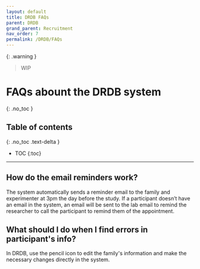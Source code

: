 ```yaml
---
layout: default
title: DRDB FAQs
parent: DRDB
grand_parent: Recruitment
nav_order: 7
permalink: /DRDB/FAQs
---
```

{: .warning }
> WIP


# FAQs abount the DRDB system
{: .no_toc }

## Table of contents
{: .no_toc .text-delta }

* TOC
{:toc}

---
## How do the email reminders work?

The system automatically sends a reminder email to the family and experimenter at 3pm the day before the study. If a participant doesn’t have an email in the system, an email will be sent to the lab email to remind the researcher to call the participant to remind them of the appointment.   


## What should I do when I find errors in participant's info?

In DRDB, use the pencil icon to edit the family's information and make the necessary changes directly in the system. 


